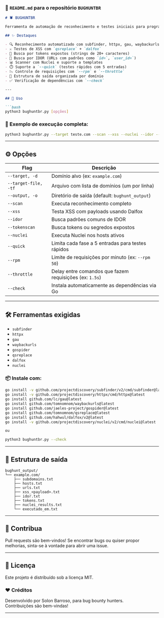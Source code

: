 ### 🧠 `README.md` para o repositório `BUGHUNTBR`

```markdown
# 🕷️ BUGHUNTBR

Ferramenta de automação de reconhecimento e testes iniciais para programas de Bug Bounty. Desenvolvida em Python para facilitar a coleta de informações, análise de parâmetros, e detecção rápida de vulnerabilidades como XSS, IDOR, tokens expostos e muito mais.

## ✨ Destaques

- 🔍 Reconhecimento automatizado com subfinder, httpx, gau, waybackurls, gospider
- ⚔️ Testes de XSS com `qsreplace` + `dalfox`
- 🔑 Busca por tokens expostos (strings de 20+ caracteres)
- 🧩 Busca por IDOR (URLs com padrões como `id=`, `user_id=`)
- 📊 Scanner com Nuclei e suporte a templates
- ⏱️ Suporte a `--quick` (testes rápidos com 5 entradas)
- 📉 Controle de requisições com `--rpm` e `--throttle`
- 📁 Estrutura de saída organizada por domínio
- ✅ Verificação de dependências com `--check`

---

## 🚀 Uso

```bash
python3 bughuntbr.py [opções]
```

### 📌 Exemplo de execução completa:
```bash
python3 bughuntbr.py --target teste.com --scan --xss --nuclei --idor --tokenscan --quick --rpm 10 --throttle 2.0
```

---

## ⚙️ Opções

| Flag               | Descrição                                                  |
|--------------------|------------------------------------------------------------|
| `--target, -d`     | Domínio alvo (ex: `example.com`)                            |
| `--target-file, -tf` | Arquivo com lista de domínios (um por linha)             |
| `--output, -o`     | Diretório de saída (default: `bughunt_output`)             |
| `--scan`           | Executa reconhecimento completo                            |
| `--xss`            | Testa XSS com payloads usando Dalfox                       |
| `--idor`           | Busca padrões comuns de IDOR                               |
| `--tokenscan`      | Busca tokens ou segredos expostos                          |
| `--nuclei`         | Executa Nuclei nos hosts ativos                            |
| `--quick`          | Limita cada fase a 5 entradas para testes rápidos          |
| `--rpm`            | Limite de requisições por minuto (ex: `--rpm 50`)         |
| `--throttle`       | Delay entre comandos que fazem requisições (ex: `1.5s`)    |
| `--check`          | Instala automaticamente as dependências via Go             |

---

## 🛠️ Ferramentas exigidas

- `subfinder`
- `httpx`
- `gau`
- `waybackurls`
- `gospider`
- `qsreplace`
- `dalfox`
- `nuclei`

### 📦 Instale com:
```bash
go install -v github.com/projectdiscovery/subfinder/v2/cmd/subfinder@latest
go install -v github.com/projectdiscovery/httpx/cmd/httpx@latest
go install github.com/lc/gau@latest
go install github.com/tomnomnom/waybackurls@latest
go install github.com/jaeles-project/gospider@latest
go install github.com/tomnomnom/qsreplace@latest
go install github.com/hahwul/dalfox/v2@latest
go install -v github.com/projectdiscovery/nuclei/v2/cmd/nuclei@latest

ou

python3 bughuntbr.py --check

```

---

## 📁 Estrutura de saída

```
bughunt_output/
└── example.com/
    ├── subdomains.txt
    ├── hosts.txt
    ├── urls.txt
    ├── xss_<payload>.txt
    ├── idor.txt
    ├── tokens.txt
    ├── nuclei_results.txt
    └── executado_em.txt
```

---

## 🙌 Contribua

Pull requests são bem-vindos! Se encontrar bugs ou quiser propor melhorias, sinta-se à vontade para abrir uma issue.

---

## 📜 Licença

Este projeto é distribuído sob a licença MIT. 

### ❤️ Créditos

Desenvolvido por Solon Barroso, para bug bounty hunters.  
Contribuições são bem-vindas!

---
